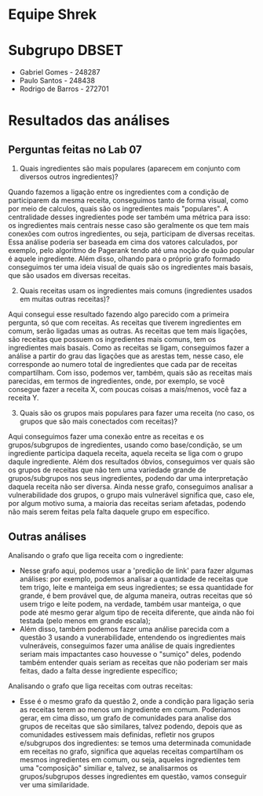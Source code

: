 # Equipe Shrek

# Subgrupo DBSET

- Gabriel Gomes - 248287
- Paulo Santos - 248438
- Rodrigo de Barros - 272701

# Resultados das análises

## Perguntas feitas no Lab 07

1) Quais ingredientes são mais populares (aparecem em conjunto com diversos outros ingredientes)?
   
Quando fazemos a ligação entre os ingredientes com a condição de participarem da mesma receita, conseguimos tanto de forma visual, como por meio de calculos, quais são os ingredientes mais "populares". A centralidade desses ingredientes pode ser também uma métrica para isso: os ingredientes mais centrais nesse caso são geralmente os que tem mais conexões com outros ingredientes, ou seja, participam de diversas receitas. Essa análise poderia ser baseada em cima dos vatores calculados, por exemplo, pelo algoritmo de Pagerank tendo até uma noção de quão popular é aquele ingrediente. Além disso, olhando para o próprio grafo formado conseguimos ter uma ideia visual de quais são os ingredientes mais basais, que são usados em diversas receitas.


2) Quais receitas usam os ingredientes mais comuns (ingredientes usados em muitas outras receitas)?

Aqui consegui esse resultado fazendo algo parecido com a primeira pergunta, só que com receitas. As receitas que tiverem ingredientes em comum, serão ligadas umas as outras. As receitas que tem mais ligações, são receitas que possuem os ingredientes mais comuns, tem os ingredientes mais basais. Como as receitas se ligam, conseguimos fazer a análise a partir do grau das ligações que as arestas tem, nesse caso, ele corresponde ao numero total de ingredientes que cada par de receitas compartilham. Com isso, podemos ver, também, quais são as receitas mais parecidas, em termos de ingredientes, onde, por exemplo, se você consegue fazer a receita X, com poucas coisas a mais/menos, você faz a receita Y.


3) Quais são os grupos mais populares para fazer uma receita (no caso, os grupos que são mais conectados com receitas)?

Aqui conseguimos fazer uma conexão entre as receitas e os grupos/subgrupos de ingredientes, usando como base/condição, se um ingrediente participa daquela receita, aquela receita se liga com o grupo daqule ingrediente. Além dos resultados óbvios, conseguimos ver quais são os grupos de receitas que não tem uma variedade grande de grupos/subgrupos nos seus ingredientes, podendo dar uma interpretação daquela receita não ser diversa. Ainda nesse grafo, conseguimos analisar a vulnerabilidade dos grupos, o grupo mais vulnerável significa que, caso ele, por algum motivo suma, a maioria das receitas seriam afetadas, podendo não mais serem feitas pela falta daquele grupo em específico.


## Outras análises
 
Analisando o grafo que liga receita com o ingrediente:

- Nesse grafo aqui, podemos usar a 'predição de link' para fazer algumas análises: por exemplo, podemos analisar a quantidade de receitas que tem trigo, leite e manteiga em seus ingredientes; se essa quantidade for grande, é bem provável que, de alguma maneira, outras receitas que só usem trigo e leite  podem, na verdade, também usar manteiga, o que pode até mesmo gerar algum tipo de receita diferente, que ainda não foi testada (pelo menos em grande escala);
- Além disso, também podemos fazer uma análise parecida com a questão 3 usando a vunerabilidade, entendendo os ingredientes mais vulneráveis, conseguimos fazer uma análise de quais ingredientes seriam mais impactantes caso houvesse o "sumiço" deles, podendo também entender quais seriam as receitas que não poderiam ser mais feitas, dado a falta desse ingrediente específico;

Analisando o grafo que liga receitas com outras receitas:

- Esse é o mesmo grafo da questão 2, onde a condição para ligação seria as receitas terem ao menos um ingrediente em comum. Poderiamos gerar, em cima disso, um grafo de comunidades para analise dos grupos de receitas que são similares, talvez podendo, depois que as comunidades estivessem mais definidas, refletir nos grupos e/subgrupos dos ingredientes: se temos uma determinada comunidade em receitas no grafo, significa que aquelas receitas compartilham os mesmos ingredientes em comum, ou seja, aqueles ingredientes tem uma "composição" similiar e, talvez, se analisarmos os grupos/subgrupos desses ingredientes em questão, vamos conseguir ver uma similaridade.

